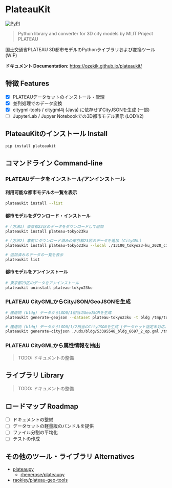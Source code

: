 # PlateauKit

[![PyPI](https://img.shields.io/pypi/v/plateaukit.svg)](https://pypi.org/project/plateaukit/)
<!-- [![PyPI downloads](https://img.shields.io/pypi/dm/plateaukit.svg)](https://pypistats.org/packages/plateaukit) -->

> Python library and converter for 3D city models by MLIT Project PLATEAU

国土交通省PLATEAU 3D都市モデルのPythonライブラリおよび変換ツール (WIP)

**ドキュメント Documentation:** <https://ozekik.github.io/plateaukit/>

## 特徴 Features

- [x] PLATEAUデータセットのインストール・管理
- [x] 並列処理でのデータ変換
- [x] citygml-tools / citygml4j (Java) に依存せずCityJSONを生成 (一部)
- [ ] JupyterLab / Jupyer Notebookでの3D都市モデル表示 (LOD1/2)

## PlateauKitのインストール Install

```sh
pip install plateaukit
```

## コマンドライン Command-line

### PLATEAUデータをインストール/アンインストール

#### 利用可能な都市モデルの一覧を表示

```sh
plateaukit install --list
```

#### 都市モデルをダウンロード・インストール

```sh
# (方法1) 東京都23区のデータをダウンロードして追加
plateaukit install plateau-tokyo23ku

# (方法2) 事前にダウンロード済みの東京都23区のデータを追加 (CityGML)
plateaukit install plateau-tokyo23ku --local ./13100_tokyo23-ku_2020_citygml_3_2_op/ --format citygml
```

```sh
# 追加済みのデータの一覧を表示
plateaukit list
```

#### 都市モデルをアンインストール

```sh
# 東京都23区のデータをアンインストール
plateaukit uninstall plateau-tokyo23ku
```

### PLATEAU CityGMLからCityJSON/GeoJSONを生成

```sh
# 建造物 (bldg) データからLOD0/1相当のGeoJSONを生成
plateaukit generate-geojson --dataset plateau-tokyo23ku -t bldg /tmp/tokyo23ku-bldg.json
```

```sh
# 建造物 (bldg) データからLOD0/1/2相当のCityJSONを生成 (データセット指定未対応、ファイル単位)
plateaukit generate-cityjson ./udx/bldg/53395548_bldg_6697_2_op.gml /tmp/53395548_bldg_6697_2_op.cityjson
```

### PLATEAU CityGMLから属性情報を抽出

> TODO: ドキュメントの整備

## ライブラリ Library

> TODO: ドキュメントの整備

## ロードマップ Roadmap

- [ ] ドキュメントの整備
- [ ] データセットの軽量版のバンドルを提供
- [ ] ファイル分割の平均化
- [ ] テストの作成

## その他のツール・ライブラリ Alternatives

- [plateaupy](https://github.com/AcculusSasao/plateaupy)
  - [rhenerose/plateaupy](https://github.com/rhenerose/plateaupy)
- [raokiey/plateau-geo-tools](https://github.com/raokiey/plateau-geo-tools)
